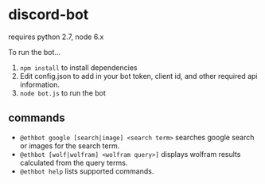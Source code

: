 # discord-bot

requires python 2.7, node 6.x

To run the bot...
1. `npm install` to install dependencies
2. Edit config.json to add in your bot token, client id, and other required api information.
3. `node bot.js` to run the bot


## commands
- `@ethbot google [search|image] <search term>` searches google search or images for the search term.
- `@ethbot [wolf|wolfram] <wolfram query>]` displays wolfram results calculated from the query terms.
- `@ethbot help` lists supported commands.
